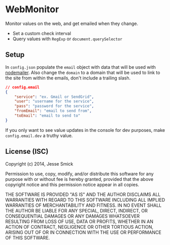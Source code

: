 # WebMonitor
Monitor values on the web, and get emailed when they change.

- Set a custom check interval
- Query values with `RegExp` or `document.querySelector`

## Setup
In `config.json` populate the `email` object with data that will be used with [nodemailer](https://github.com/andris9/Nodemailer). Also change the `domain` to a domain that will be used to link to the site from within the emails, don't include a trailing slash.

```json
// config.email
{
    "service": "ex. Gmail or SendGrid",
    "user": "username for the service",
    "pass": "password for the service",
    "fromEmail": "email to send from",
    "toEmail": "email to send to"
}
```

If you only want to see value updates in the console for dev purposes, make `config.email.dev` a truthy value.

## License (ISC)
Copyright (c) 2014, Jesse Smick

Permission to use, copy, modify, and/or distribute this software for any purpose with or without fee is hereby granted, provided that the above copyright notice and this permission notice appear in all copies.

THE SOFTWARE IS PROVIDED "AS IS" AND THE AUTHOR DISCLAIMS ALL WARRANTIES WITH REGARD TO THIS SOFTWARE INCLUDING ALL IMPLIED WARRANTIES OF MERCHANTABILITY AND FITNESS. IN NO EVENT SHALL THE AUTHOR BE LIABLE FOR ANY SPECIAL, DIRECT, INDIRECT, OR CONSEQUENTIAL DAMAGES OR ANY DAMAGES WHATSOEVER RESULTING FROM LOSS OF USE, DATA OR PROFITS, WHETHER IN AN ACTION OF CONTRACT, NEGLIGENCE OR OTHER TORTIOUS ACTION, ARISING OUT OF OR IN CONNECTION WITH THE USE OR PERFORMANCE OF THIS SOFTWARE.
